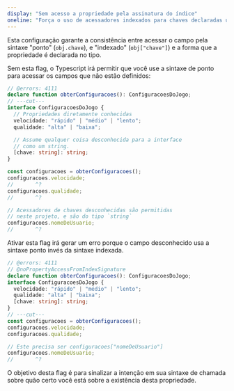 ```yaml
---
display: "Sem acesso a propriedade pela assinatura do índice"
oneline: "Força o uso de acessadores indexados para chaves declaradas usando um tipo indexado"
---
```


Esta configuração garante a consistência entre acessar o campo pela sintaxe "ponto" (`obj.chave`), e "indexado" (`obj["chave"]`) e a forma que a propriedade é declarada no tipo.

Sem esta flag, o Typescript irá permitir que você use a sintaxe de ponto para acessar os campos que não estão definidos:

```ts twoslash
// @errors: 4111
declare function obterConfiguracoes(): ConfiguracoesDoJogo;
// ---cut---
interface ConfiguracoesDoJogo {
  // Propriedades diretamente conhecidas
  velocidade: "rápido" | "médio" | "lento";
  qualidade: "alta" | "baixa";

  // Assume qualquer coisa desconhecida para a interface
  // como um string.
  [chave: string]: string;
}

const configuracoes = obterConfiguracoes();
configuracoes.velocidade;
//       ^?
configuracoes.qualidade;
//       ^?

// Acessadores de chaves desconhecidas são permitidas
// neste projeto, e são do tipo `string`
configuracoes.nomeDeUsuario;
//       ^?
```

Ativar esta flag irá gerar um erro porque o campo desconhecido usa a sintaxe ponto invés da sintaxe indexada.

```ts twoslash
// @errors: 4111
// @noPropertyAccessFromIndexSignature
declare function obterConfiguracoes(): ConfiguracoesDoJogo;
interface ConfiguracoesDoJogo {
  velocidade: "rápido" | "médio" | "lento";
  qualidade: "alta" | "baixa";
  [chave: string]: string;
}
// ---cut---
const configuracoes = obterConfiguracoes();
configuracoes.velocidade;
configuracoes.qualidade;

// Este precisa ser configuracoes["nomeDeUsuario"]
configuracoes.nomeDeUsuario;
//       ^?
```

O objetivo desta flag é para sinalizar a intenção em sua sintaxe de chamada sobre quão certo você está sobre a existência desta propriedade.
